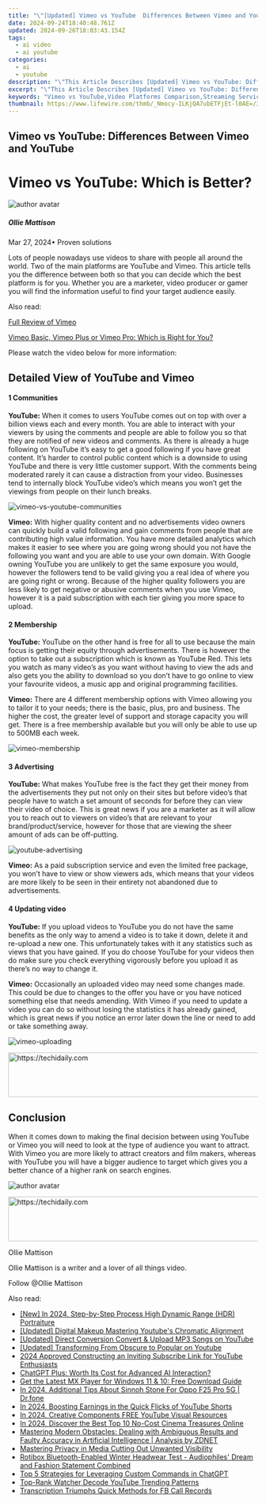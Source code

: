 ```yaml
---
title: "\"[Updated] Vimeo vs YouTube  Differences Between Vimeo and YouTube\""
date: 2024-09-24T18:40:48.761Z
updated: 2024-09-26T18:03:43.154Z
tags:
  - ai video
  - ai youtube
categories:
  - ai
  - youtube
description: "\"This Article Describes [Updated] Vimeo vs YouTube: Differences Between Vimeo and YouTube\""
excerpt: "\"This Article Describes [Updated] Vimeo vs YouTube: Differences Between Vimeo and YouTube\""
keywords: "Vimeo vs YouTube,Video Platforms Comparison,Streaming Services Analysis,Vimeo Features,YouTube Differences,Content Sharing Platforms,Media Hosting Providers"
thumbnail: https://www.lifewire.com/thmb/_Nmocy-ILKjQA7ubETFjEt-l0AE=/300x200/filters:no_upscale():max_bytes(150000):strip_icc()/0.Blogheader-96a3f7ad284a426990f8ac4de75e9d86.png
---
```


## Vimeo vs YouTube: Differences Between Vimeo and YouTube

# Vimeo vs YouTube: Which is Better?

![author avatar](https://images.wondershare.com/filmora/article-images/ollie-mattison.jpg)

##### Ollie Mattison

 Mar 27, 2024• Proven solutions

Lots of people nowadays use videos to share with people all around the world. Two of the main platforms are YouTube and Vimeo. This article tells you the difference between both so that you can decide which the best platform is for you. Whether you are a marketer, video producer or gamer you will find the information useful to find your target audience easily.

Also read:

[Full Review of Vimeo](https://tools.techidaily.com/wondershare/filmora/download/)

[Vimeo Basic, Vimeo Plus or Vimeo Pro: Which is Right for You?](https://tools.techidaily.com/wondershare/filmora/download/)

Please watch the video below for more information:

## Detailed View of YouTube and Vimeo

#### 1  Communities

**YouTube:** When it comes to users YouTube comes out on top with over a billion views each and every month. You are able to interact with your viewers by using the comments and people are able to follow you so that they are notified of new videos and comments. As there is already a huge following on YouTube it’s easy to get a good following if you have great content. It’s harder to control public content which is a downside to using YouTube and there is very little customer support. With the comments being moderated rarely it can cause a distraction from your video. Businesses tend to internally block YouTube video’s which means you won’t get the viewings from people on their lunch breaks.

![vimeo-vs-youtube-communities](https://images.wondershare.com/filmora/article-images/vimeo-vs-youtube-communities.jpg)

**Vimeo:** With higher quality content and no advertisements video owners can quickly build a valid following and gain comments from people that are contributing high value information. You have more detailed analytics which makes it easier to see where you are going wrong should you not have the following you want and you are able to use your own domain. With Google owning YouTube you are unlikely to get the same exposure you would, however the followers tend to be valid giving you a real idea of where you are going right or wrong. Because of the higher quality followers you are less likely to get negative or abusive comments when you use Vimeo, however it is a paid subscription with each tier giving you more space to upload.

#### 2  Membership

**YouTube:** YouTube on the other hand is free for all to use because the main focus is getting their equity through advertisements. There is however the option to take out a subscription which is known as YouTube Red. This lets you watch as many video’s as you want without having to view the ads and also gets you the ability to download so you don’t have to go online to view your favourite videos, a music app and original programming facilities.

**Vimeo:** There are 4 different membership options with Vimeo allowing you to tailor it to your needs; there is the basic, plus, pro and business. The higher the cost, the greater level of support and storage capacity you will get. There is a free membership available but you will only be able to use up to 500MB each week.

![vimeo-membership](https://images.wondershare.com/filmora/article-images/vimeo-membership.jpg)

#### 3  Advertising

**YouTube:** What makes YouTube free is the fact they get their money from the advertisements they put not only on their sites but before video’s that people have to watch a set amount of seconds for before they can view their video of choice. This is great news if you are a marketer as it will allow you to reach out to viewers on video’s that are relevant to your brand/product/service, however for those that are viewing the sheer amount of ads can be off-putting.

![youtube-advertising](https://images.wondershare.com/filmora/article-images/youtube-advertising.jpg)

**Vimeo:** As a paid subscription service and even the limited free package, you won’t have to view or show viewers ads, which means that your videos are more likely to be seen in their entirety not abandoned due to advertisements.

#### 4  Updating video

**YouTube:** If you upload videos to YouTube you do not have the same benefits as the only way to amend a video is to take it down, delete it and re-upload a new one. This unfortunately takes with it any statistics such as views that you have gained. If you do choose YouTube for your videos then do make sure you check everything vigorously before you upload it as there’s no way to change it.

**Vimeo:** Occasionally an uploaded video may need some changes made. This could be due to changes to the offer you have or you have noticed something else that needs amending. With Vimeo if you need to update a video you can do so without losing the statistics it has already gained, which is great news if you notice an error later down the line or need to add or take something away.

![vimeo-uploading](https://images.wondershare.com/filmora/article-images/vimeo-uploading.jpg)

<!-- affiliate ads begin -->
<a href="https://ephamedtechinc.pxf.io/c/5597632/2136616/26400" target="_top" id="2136616">
  <img src="//a.impactradius-go.com/display-ad/26400-2136616" border="0" alt="https://techidaily.com" width="728" height="90"/>
</a>
<img height="0" width="0" src="https://ephamedtechinc.pxf.io/i/5597632/2136616/26400" style="position:absolute;visibility:hidden;" border="0" />
<!-- affiliate ads end -->

## Conclusion

When it comes down to making the final decision between using YouTube or Vimeo you will need to look at the type of audience you want to attract. With Vimeo you are more likely to attract creators and film makers, whereas with YouTube you will have a bigger audience to target which gives you a better chance of a higher rank on search engines.

![author avatar](https://images.wondershare.com/filmora/article-images/ollie-mattison.jpg)

<!-- affiliate ads begin -->
<a href="https://ephamedtechinc.pxf.io/c/5597632/2126493/26400" target="_top" id="2126493">
  <img src="//a.impactradius-go.com/display-ad/26400-2126493" border="0" alt="https://techidaily.com" width="640" height="90"/>
</a>
<img height="0" width="0" src="https://ephamedtechinc.pxf.io/i/5597632/2126493/26400" style="position:absolute;visibility:hidden;" border="0" />
<!-- affiliate ads end -->

Ollie Mattison

Ollie Mattison is a writer and a lover of all things video.

Follow @Ollie Mattison

<ins class="adsbygoogle"
      style="display:block"
      data-ad-client="ca-pub-7571918770474297"
      data-ad-slot="8358498916"
      data-ad-format="auto"
      data-full-width-responsive="true"></ins>

<span class="atpl-alsoreadstyle">Also read:</span>
<div><ul>
<li><a href="https://fox-friendly.techidaily.com/new-in-2024-step-by-step-process-high-dynamic-range-hdr-portraiture/"><u>[New] In 2024, Step-by-Step Process High Dynamic Range (HDR) Portraiture</u></a></li>
<li><a href="https://youtube-clips.techidaily.com/updated-digital-makeup-mastering-youtubes-chromatic-alignment/"><u>[Updated] Digital Makeup Mastering Youtube's Chromatic Alignment</u></a></li>
<li><a href="https://youtube-clips.techidaily.com/updated-direct-conversion-convert-and-upload-mp3-songs-on-youtube/"><u>[Updated] Direct Conversion Convert & Upload MP3 Songs on YouTube</u></a></li>
<li><a href="https://youtube-webster.techidaily.com/ed-transforming-from-obscure-to-popular-on-youtube/"><u>[Updated] Transforming From Obscure to Popular on Youtube</u></a></li>
<li><a href="https://youtube-clips.techidaily.com/2024-approved-constructing-an-inviting-subscribe-link-for-youtube-enthusiasts/"><u>2024 Approved Constructing an Inviting Subscribe Link for YouTube Enthusiasts</u></a></li>
<li><a href="https://tech-haven.techidaily.com/chatgpt-plus-worth-its-cost-for-advanced-ai-interaction/"><u>ChatGPT Plus: Worth Its Cost for Advanced AI Interaction?</u></a></li>
<li><a href="https://some-knowledge.techidaily.com/get-the-latest-mx-player-for-windows-11-and-10-free-download-guide/"><u>Get the Latest MX Player for Windows 11 & 10: Free Download Guide</u></a></li>
<li><a href="https://android-pokemon-go.techidaily.com/in-2024-additional-tips-about-sinnoh-stone-for-oppo-f25-pro-5g-drfone-by-drfone-virtual-android/"><u>In 2024, Additional Tips About Sinnoh Stone For Oppo F25 Pro 5G | Dr.fone</u></a></li>
<li><a href="https://youtube-clips.techidaily.com/in-2024-boosting-earnings-in-the-quick-flicks-of-youtube-shorts/"><u>In 2024, Boosting Earnings in the Quick Flicks of YouTube Shorts</u></a></li>
<li><a href="https://youtube-clips.techidaily.com/in-2024-creative-components-free-youtube-visual-resources/"><u>In 2024, Creative Components FREE YouTube Visual Resources</u></a></li>
<li><a href="https://youtube-clips.techidaily.com/in-2024-discover-the-best-top-10-no-cost-cinema-treasures-online/"><u>In 2024, Discover the Best Top 10 No-Cost Cinema Treasures Online</u></a></li>
<li><a href="https://app-tips.techidaily.com/mastering-modern-obstacles-dealing-with-ambiguous-results-and-faulty-accuracy-in-artificial-intelligence-analysis-by-zdnet/"><u>Mastering Modern Obstacles: Dealing with Ambiguous Results and Faulty Accuracy in Artificial Intelligence | Analysis by ZDNET</u></a></li>
<li><a href="https://youtube-clips.techidaily.com/mastering-privacy-in-media-cutting-out-unwanted-visibility/"><u>Mastering Privacy in Media Cutting Out Unwanted Visibility</u></a></li>
<li><a href="https://buynow-reviews.techidaily.com/rotibox-bluetooth-enabled-winter-headwear-test-audiophiles-dream-and-fashion-statement-combined/"><u>Rotibox Bluetooth-Enabled Winter Headwear Test - Audiophiles' Dream and Fashion Statement Combined</u></a></li>
<li><a href="https://tech-hub.techidaily.com/top-5-strategies-for-leveraging-custom-commands-in-chatgpt/"><u>Top 5 Strategies for Leveraging Custom Commands in ChatGPT</u></a></li>
<li><a href="https://youtube-clips.techidaily.com/top-rank-watcher-decode-youtube-trending-patterns/"><u>Top-Rank Watcher Decode YouTube Trending Patterns</u></a></li>
<li><a href="https://facebook-video-recording.techidaily.com/transcription-triumphs-quick-methods-for-fb-call-records/"><u>Transcription Triumphs Quick Methods for FB Call Records</u></a></li>
</ul></div>

